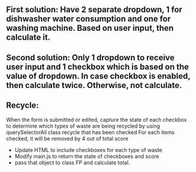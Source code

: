 ## First solution: Have 2 separate dropdown, 1 for dishwasher water consumption and one for washing machine. Based on user input, then calculate it.

## Second solution: Only 1 dropdown to receive user input and 1 checkbox which is based on the value of dropdown. In case checkbox is enabled, then calculate twice. Otherwise, not calculate.

## Recycle: 
When the form is submitted or edited, capture the state of each checkbox to determine which types of waste are being recycled by using querySelectorAll class recycle that has been checked
For each items checked, it will be removed by 4 out of total score
- Update HTML to include checkboxes for each type of waste
- Modify main.js to return the state of checkboxes and score
- pass that object to class FP and calculate total.
